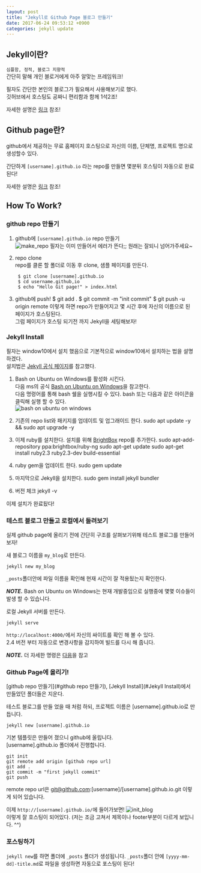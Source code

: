 ```yaml
---
layout: post
title: "Jekyll로 Github Page 블로그 만들기"
date: 2017-06-24 09:53:12 +0900
categories: jekyll update
---
```

## Jekyll이란?

`심플함, 정적, 블로그 지향적`  
간단히 말해 개인 블로거에게 아주 알맞는 프레임워크!

필자도 간단한 본인의 블로그가 필요해서 사용해보기로 했다.  
깃허브에서 호스팅도 공짜니 편리함과 함께 1석2조!

자세한 설명은 [링크](https://jekyllrb.com/) 참조!

## Github page란?
github에서 제공하는 무료 홈페이지 호스팅으로 자신의 이름, 단체명, 프로젝트 명으로 생성할수 있다.

간단하게 `[username].github.io` 라는 repo를 만들면
몇분뒤 호스팅이 자동으로 완료 된다!

자세한 설명은 [링크](https://pages.github.com/) 참조!

## How To Work?

### github repo 만들기
1. github에 `[username].github.io` repo 만들기     
    ![make_repo](https://user-images.githubusercontent.com/6357456/27508224-799bfbb4-591b-11e7-8099-f5cf172f32d7.png)
    필자는 이미 만들어서 에러가 뜬다;; 원래는 잘되니 넘어가주세요~  

2. repo clone  
repo를 클론 할 폴더로 이동 후 clone, 샘플 페이지를 만든다.  

        $ git clone [username].github.io
        $ cd username.github,io
        $ echo "Hello Git page!" > index.html
3. github에 push!
        $ git add .
        $ git commit -m "init commit"
        $ git push -u origin remote
    이렇게 하면 repo가 만들어지고 몇 시간 후에 자신의 이름으로 된 페이지가 호스팅된다.  
    그럼 페이지가 호스팅 되기전 까지 Jekyll을 세팅해보자!

### Jekyll Install
필자는 window10에서 설치 했음으로 기본적으로 window10에서 설치하는 법을 설명하겠다.  
설치법은 [Jekyll 공식 페이지](https://jekyllrb.com/docs/windows/)를 참고했다.

1. Bash on Ubuntu on Windows를 활성화 시킨다.  
    다음 ms의 공식 [Bash on Ubuntu on Windows](https://msdn.microsoft.com/ko-kr/commandline/wsl/about)을 참고한다.  
    다음 명령어를 통해 bash 쉘을 실행시킬 수 있다.
        bash
    또는 다음과 같은 아이콘을 클릭해 실행 할 수 있다.  
    ![bash on ubuntu on windows](https://user-images.githubusercontent.com/6357456/27509887-7d822f48-5941-11e7-988a-4e25138992aa.png)

2. 기존의 repo list와 패키지를 업데이트 및 업그래이드 한다.
        sudo apt update -y && sudo apt upgrade -y

3. 이제 ruby를 설치한다. 설치를 위해 [BrightBox](https://www.brightbox.com/docs/ruby/ubuntu/) repo를 추가한다.
        sudo apt-add-repository ppa:brightbox/ruby-ng
        sudo apt-get update
        sudo apt-get install ruby2.3 ruby2.3-dev build-essential

4. ruby gem을 업데이트 한다.
        sudo gem update

5. 마지막으로 Jekyll을 설치한다.
        sudo gem install jekyll bundler

6. 버전 체크
        jekyll -v

이제 설치가 완료됬다!

### 테스트 블로그 만들고 로컬에서 돌려보기
실제 github page에 올리기 전에 간단히 구조를 살펴보기위해 테스트 블로그를 만들어보자!

새 블로그 이름을 `my_blog`로 만든다.

    jekyll new my_blog

`_posts`폴더안에 파일 이름을 확인해 현재 시간이 잘 적용됬는지 확인한다.

***NOTE.*** Bash on Ubuntu on Windows는 현재 개발중임으로 실행중에 몇몇 이슈들이 발생 할 수 있습니다.

로컬 Jekyll 서버를 만든다.

    jekyll serve

`http://localhost:4000/`에서 자신의 싸이트를 확인 해 볼 수 있다.  
2.4 버전 부터 자동으로 변경사항을 감지하여 빌드를 다시 해 줍니다.  

***NOTE.*** 더 자세한 명령은 [다음](http://jekyllrb-ko.github.io/docs/usage/)을 참고

### Github Page에 올리기!

[github repo 만들기](#github repo 만들기), [Jekyll Install](#Jekyll Install)에서 만들었던 폴더들은 지운다.

테스트 블로그를 만들 었을 때 처럼 하되, 프로젝트 이름은 [username].github.io로 만듭니다.

    jekyll new [username].github.io

기본 템플릿은 만들어 졌으니 github에 올립니다.  
[username].github.io 폴더에서 진행합니다.  

    git init
    git remote add origin [github repo url]
    git add .
    git commit -m "first jekyll commit"
    git push

remote repo url은 git@github.com:[username]/[username].github.io.git 이렇게 되어 있습니다.

이제 `http://[username].github.io/`에 들어가보면!
![init_blog](https://user-images.githubusercontent.com/6357456/27743476-1a153f3a-5df7-11e7-8df7-2c46c5a3475d.png)  
이렇게 잘 호스팅이 되어있다. (저는 조금 고쳐서 제목이나 footer부분이 다르게 보입니다. ^^)

### 포스팅하기
`jekyll new`를 하면 폴더에 `_posts` 폴더가 생성됩니다.
`_posts`폴더 안에 `[yyyy-mm-dd]-title.md`로 파일을 생성하면 자동으로 포스팅이 된다!
